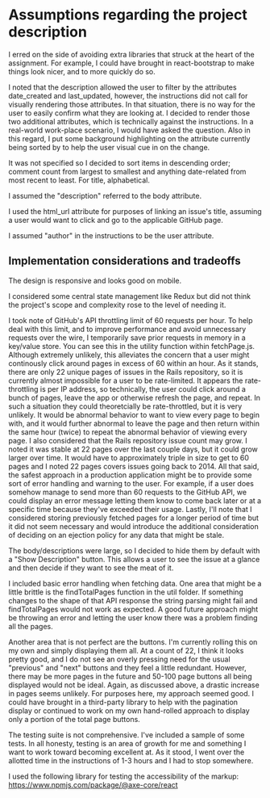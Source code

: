 # Assumptions regarding the project description

I erred on the side of avoiding extra libraries that struck at the heart of the assignment. For example, I could have brought in react-bootstrap to make things look nicer, and to more quickly do so.

I noted that the description allowed the user to filter by the attributes date_created and last_updated, however, the instructions did not call for visually rendering those attributes. In that situation, there is no way for the user to easily confirm what they are looking at. I decided to render those two additional attributes, which is technically against the instructions. In a real-world work-place scenario, I would have asked the question. Also in this regard, I put some background highlighting on the attribute currently being sorted by to help the user visual cue in on the change.

It was not specified so I decided to sort items in descending order; comment count from largest to smallest and anything date-related from most recent to least. For title, alphabetical.

I assumed the "description" referred to the body attribute.

I used the html_url attribute for purposes of linking an issue's title, assuming a user would want to click and go to the applicable GitHub page.

I assumed "author" in the instructions to be the user attribute.

## Implementation considerations and tradeoffs

The design is responsive and looks good on mobile.

I considered some central state management like Redux but did not think the project's scope and complexity rose to the level of needing it.

I took note of GitHub's API throttling limit of 60 requests per hour. To help deal with this limit, and to improve performance and avoid unnecessary requests over the wire, I temporarily save prior requests in memory in a key/value store. You can see this in the utility function within fetchPage.js. Although extremely unlikely, this alleviates the concern that a user might continously click around pages in excess of 60 within an hour. As it stands, there are only 22 unique pages of issues in the Rails repository, so it is currently almost impossible for a user to be rate-limited. It appears the rate-throttling is per IP address, so technically, the user could click around a bunch of pages, leave the app or otherwise refresh the page, and repeat. In such a situation they could theoretcially be rate-throttled, but it is very unlikely. It would be abnormal behavior to want to view every page to begin with, and it would further abnormal to leave the page and then return within the same hour (twice) to repeat the abnormal behavior of viewing every page. I also considered that the Rails repository issue count may grow. I noted it was stable at 22 pages over the last couple days, but it could grow larger over time. It would have to approximately triple in size to get to 60 pages and I noted 22 pages covers issues going back to 2014. All that said, the safest approach in a production application might be to provide some sort of error handling and warning to the user. For example, if a user does somehow manage to send more than 60 requests to the GitHub API, we could display an error message letting them know to come back later or at a specific time because they've exceeded their usage. Lastly, I'll note that I considered storing previously fetched pages for a longer period of time but it did not seem necessary and would introduce the additional consideration of deciding on an ejection policy for any data that might be stale.

The body/descriptions were large, so I decided to hide them by default with a "Show Description" button. This allows a user to see the issue at a glance and then decide if they want to see the meat of it.

I included basic error handling when fetching data. One area that might be a little brittle is the findTotalPages function in the util folder. If something changes to the shape of that API response the string parsing might fail and findTotalPages would not work as expected. A good future approach might be throwing an error and letting the user know there was a problem finding all the pages.

Another area that is not perfect are the buttons. I'm currently rolling this on my own and simply displaying them all. At a count of 22, I think it looks pretty good, and I do not see an overly pressing need for the usual "previous" and "next" buttons and they feel a little redundant. However, there may be more pages in the future and 50-100 page buttons all being displayed would not be ideal. Again, as discussed above, a drastic increase in pages seems unlikely. For purposes here, my approach seemed good. I could have brought in a third-party library to help with the pagination display or continued to work on my own hand-rolled approach to display only a portion of the total page buttons.

The testing suite is not comprehensive. I've included a sample of some tests. In all honesty, testing is an area of growth for me and something I want to work toward becoming excellent at. As it stood, I went over the allotted time in the instructions of 1-3 hours and I had to stop somewhere.

I used the following library for testing the accessibility of the markup: https://www.npmjs.com/package/@axe-core/react
